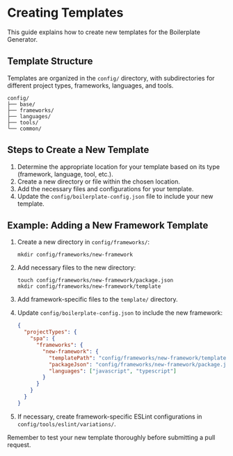 # Creating Templates

This guide explains how to create new templates for the Boilerplate Generator.

## Template Structure

Templates are organized in the `config/` directory, with subdirectories for different project types, frameworks, languages, and tools.

```
config/
├── base/
├── frameworks/
├── languages/
├── tools/
└── common/
```

## Steps to Create a New Template

1. Determine the appropriate location for your template based on its type (framework, language, tool, etc.).
2. Create a new directory or file within the chosen location.
3. Add the necessary files and configurations for your template.
4. Update the `config/boilerplate-config.json` file to include your new template.

## Example: Adding a New Framework Template

1. Create a new directory in `config/frameworks/`:
   ```
   mkdir config/frameworks/new-framework
   ```

2. Add necessary files to the new directory:
   ```
   touch config/frameworks/new-framework/package.json
   mkdir config/frameworks/new-framework/template
   ```

3. Add framework-specific files to the `template/` directory.

4. Update `config/boilerplate-config.json` to include the new framework:
   ```json
   {
     "projectTypes": {
       "spa": {
         "frameworks": {
           "new-framework": {
             "templatePath": "config/frameworks/new-framework/template",
             "packageJson": "config/frameworks/new-framework/package.json",
             "languages": ["javascript", "typescript"]
           }
         }
       }
     }
   }
   ```

5. If necessary, create framework-specific ESLint configurations in `config/tools/eslint/variations/`.

Remember to test your new template thoroughly before submitting a pull request.